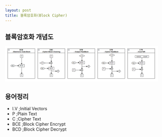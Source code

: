 ```yaml
---
layout: post
title: 블록암호화(Block Cipher)
---
```


## 블록암호화 개념도
![블록암호화 개념도](/public/images/2023-03-08-block_cipher_concept.png)

## 용어정리
- I.V ;Initial Vectors  
- P ;Plain Text  
- C ;Cipher Text  
- BCE ;Block Cipher Encrypt  
- BCD ;Block Cipher Decrypt  